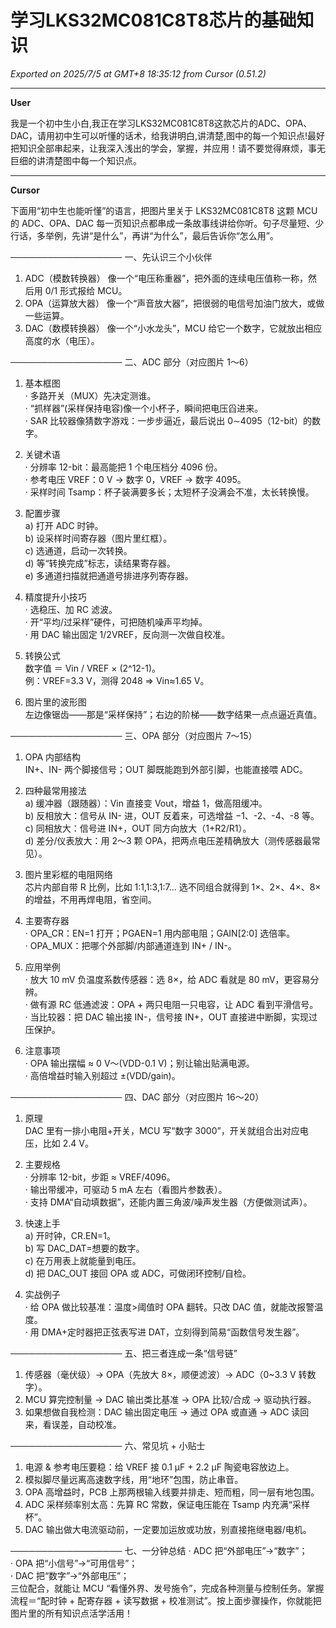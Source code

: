 # 学习LKS32MC081C8T8芯片的基础知识
_Exported on 2025/7/5 at GMT+8 18:35:12 from Cursor (0.51.2)_

---

**User**

我是一个初中生小白,我正在学习LKS32MC081C8T8这款芯片的ADC、OPA、DAC，请用初中生可以听懂的话术，给我讲明白,讲清楚,图中的每一个知识点!最好把知识全部串起来，让我深入浅出的学会，掌握，并应用！请不要觉得麻烦，事无巨细的讲清楚图中每一个知识点。

---

**Cursor**

下面用“初中生也能听懂”的语言，把图片里关于 LKS32MC081C8T8 这颗 MCU 的 ADC、OPA、DAC 每一页知识点都串成一条故事线讲给你听。句子尽量短、少行话，多举例，先讲“是什么”，再讲“为什么”，最后告诉你“怎么用”。

──────────────────
一、先认识三个小伙伴
1. ADC（模数转换器）
   像一个“电压称重器”，把外面的连续电压值称一称，然后用 0/1 形式报给 MCU。
2. OPA（运算放大器）
   像一个“声音放大器”，把很弱的电信号加油门放大，或做一些运算。
3. DAC（数模转换器）
   像一个“小水龙头”，MCU 给它一个数字，它就放出相应高度的水（电压）。

──────────────────
二、ADC 部分（对应图片 1～6）
1. 基本框图  
   · 多路开关（MUX）先决定测谁。  
   · “抓样器”(采样保持电容)像一个小杯子，瞬间把电压舀进来。  
   · SAR 比较器像猜数字游戏：一步步逼近，最后说出 0∼4095（12-bit）的数字。

2. 关键术语  
   · 分辨率 12-bit：最高能把 1 个电压档分 4096 份。  
   · 参考电压 VREF：0 V → 数字 0，VREF → 数字 4095。  
   · 采样时间 Tsamp：杯子装满要多长；太短杯子没满会不准，太长转换慢。

3. 配置步骤  
   a) 打开 ADC 时钟。  
   b) 设采样时间寄存器（图片里红框）。  
   c) 选通道，启动一次转换。  
   d) 等“转换完成”标志，读结果寄存器。  
   e) 多通道扫描就把通道号排进序列寄存器。

4. 精度提升小技巧  
   · 选稳压、加 RC 滤波。  
   · 开“平均/过采样”硬件，可把随机噪声平均掉。  
   · 用 DAC 输出固定 1/2VREF，反向测一次做自校准。

5. 转换公式  
   数字值 ＝ Vin / VREF × (2^12-1)。  
   例：VREF=3.3 V，测得 2048 ⇒ Vin≈1.65 V。

6. 图片里的波形图  
   左边像锯齿——那是“采样保持”；右边的阶梯——数字结果一点点逼近真值。

──────────────────
三、OPA 部分（对应图片 7～15）
1. OPA 内部结构  
   IN+、IN- 两个脚接信号；OUT 脚既能跑到外部引脚，也能直接喂 ADC。

2. 四种最常用接法  
   a) 缓冲器（跟随器）：Vin 直接变 Vout，增益 1，做高阻缓冲。  
   b) 反相放大：信号从 IN- 进，OUT 反着来，可选增益 −1、-2、-4、-8 等。  
   c) 同相放大：信号进 IN+，OUT 同方向放大（1+R2/R1）。  
   d) 差分/仪表放大：用 2～3 颗 OPA，把两点电压差精确放大（测传感器最常见）。

3. 图片里彩框的电阻网络  
   芯片内部自带 R 比例，比如 1:1,1:3,1:7… 选不同组合就得到 1×、2×、4×、8× 的增益，不用再焊电阻，省空间。

4. 主要寄存器  
   · OPA_CR：EN=1 打开；PGAEN=1 用内部电阻；GAIN[2:0] 选倍率。  
   · OPA_MUX：把哪个外部脚/内部通道连到 IN+ / IN-。

5. 应用举例  
   · 放大 10 mV 负温度系数传感器：选 8×，给 ADC 看就是 80 mV，更容易分辨。  
   · 做有源 RC 低通滤波：OPA + 两只电阻一只电容，让 ADC 看到平滑信号。  
   · 当比较器：把 DAC 输出接 IN-，信号接 IN+，OUT 直接进中断脚，实现过压保护。

6. 注意事项  
   · OPA 输出摆幅 ≈ 0 V～(VDD-0.1 V)；别让输出贴满电源。  
   · 高倍增益时输入别超过 ±(VDD/gain)。

──────────────────
四、DAC 部分（对应图片 16～20）
1. 原理  
   DAC 里有一排小电阻+开关，MCU 写“数字 3000”，开关就组合出对应电压，比如 2.4 V。

2. 主要规格  
   · 分辨率 12-bit，步距 ≈ VREF/4096。  
   · 输出带缓冲，可驱动 5 mA 左右（看图片参数表）。  
   · 支持 DMA“自动填数据”，还能内置三角波/噪声发生器（方便做测试声）。

3. 快速上手  
   a) 开时钟，CR.EN=1。  
   b) 写 DAC_DAT=想要的数字。  
   c) 在万用表上就能量到电压。  
   d) 把 DAC_OUT 接回 OPA 或 ADC，可做闭环控制/自检。

4. 实战例子  
   · 给 OPA 做比较基准：温度>阈值时 OPA 翻转。只改 DAC 值，就能改报警温度。  
   · 用 DMA+定时器把正弦表写进 DAT，立刻得到简易“函数信号发生器”。

──────────────────
五、把三者连成一条“信号链”
1. 传感器（毫伏级）→ OPA（先放大 8×，顺便滤波）→ ADC（0~3.3 V 转数字）。  
2. MCU 算完控制量 → DAC 输出类比基准 → OPA 比较/合成 → 驱动执行器。  
3. 如果想做自我检测：DAC 输出固定电压 → 通过 OPA 或直通 → ADC 读回来，看误差，自动校准。

──────────────────
六、常见坑 + 小贴士
1. 电源 & 参考电压要稳：给 VREF 接 0.1 µF + 2.2 µF 陶瓷电容放边上。  
2. 模拟脚尽量远离高速数字线，用“地环”包围，防止串音。  
3. OPA 高增益时，PCB 上那两根输入线要并排走、短而粗，同一层有地包围。  
4. ADC 采样频率别太高：先算 RC 常数，保证电压能在 Tsamp 内充满“采样杯”。  
5. DAC 输出做大电流驱动前，一定要加运放或功放，别直接拖继电器/电机。

──────────────────
七、一分钟总结
· ADC 把“外部电压”→“数字”；  
· OPA 把“小信号”→“可用信号”；  
· DAC 把“数字”→“外部电压”；  
三位配合，就能让 MCU “看懂外界、发号施令”，完成各种测量与控制任务。掌握流程＝“配时钟 + 配寄存器 + 读写数据 + 校准测试”。按上面步骤操作，你就能把图片里的所有知识点活学活用！

